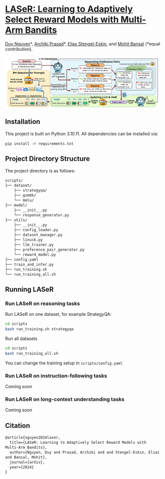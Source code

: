 # [LASeR: Learning to Adaptively Select Reward Models with Multi-Arm Bandits]()

[Duy Nguyen](https://duykhuongnguyen.github.io/)\*, [Archiki Prasad](https://archiki.github.io/)\*, [Elias Stengel-Eskin](https://esteng.github.io/), and [Mohit Bansal](https://www.cs.unc.edu/~mbansal/) (\*equal contribution).

![image](assets/bandit_overall.png)


## Installation
This project is built on Python 3.10.11. All dependencies can be installed via:

`pip install -r requirements.txt`

## Project Directory Structure
The project directory is as follows:

```
scripts/
├── dataset/
    ├── strategyqa/
    ├── gsm8k/
    └── mmlu/
├── model/
    ├── __init__.py
    └── response_generator.py
├── utils/
    ├── __init__.py
    ├── config_loader.py
    ├── dataset_manager.py
    ├── linucb.py
    ├── llm_trainer.py
    ├── preference_pair_generator.py
    └── reward_model.py
├── config.yaml
├── train_and_infer.py
├── run_training.sh
└── run_training_all.sh
```

## Running LASeR

### Run LASeR on reasoning tasks
Run LASeR on one dataset, for example StrategyQA:

```bash 
cd scripts
bash run_training.sh strategyqa
```

Run all datasets 
```bash
cd scripts
bash run_training_all.sh
```

You can change the training setup in ```scripts/config.yaml```

### Run LASeR on instruction-following tasks
Coming soon

### Run LASeR on long-context understanding tasks
Coming soon

## Citation
```
@article{nguyen2024laser,
  title={LASeR: Learning to Adaptively Select Reward Models with Multi-Arm Bandits},
  author={Nguyen, Duy and Prasad, Archiki and and Stengel-Eskin, Elias and Bansal, Mohit},
  journal={arXiv},
  year={2024}
}
```